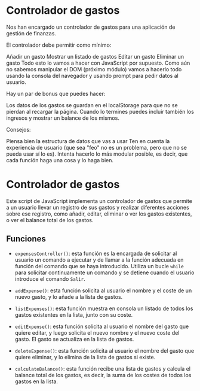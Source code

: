 # Controlador de gastos
Nos han encargado un controlador de gastos para una aplicación de gestión de finanzas.

El controlador debe permitir como mínimo:

 Añadir un gasto
 Mostrar un listado de gastos
 Editar un gasto
 Eliminar un gasto
Todo esto lo vamos a hacer con JavaScript por supuesto. Como aún no sabemos manipular el DOM (próximo módulo) vamos a hacerlo todo usando la consola del navegador y usando prompt para pedir datos al usuario.

Hay un par de bonus que puedes hacer:

 Los datos de los gastos se guardan en el localStorage para que no se pierdan al recargar la página.
 Cuando lo termines puedes incluir también los ingresos y mostrar un balance de los mismos.


Consejos:

Piensa bien la estructura de datos que vas a usar
Ten en cuenta la experiencia de usuario (que sea "feo" no es un problema, pero que no se pueda usar sí lo es).
Intenta hacerlo lo más modular posible, es decir, que cada función haga una cosa y lo haga bien.

# Controlador de gastos

Este script de JavaScript implementa un controlador de gastos que permite a un usuario llevar un registro de sus gastos y realizar diferentes acciones sobre ese registro, como añadir, editar, eliminar o ver los gastos existentes, o ver el balance total de los gastos.

## Funciones

- `expensesController()`: esta función es la encargada de solicitar al usuario un comando a ejecutar y de llamar a la función adecuada en función del comando que se haya introducido. Utiliza un bucle `while` para solicitar continuamente un comando y se detiene cuando el usuario introduce el comando `Salir`.

- `addExpense()`: esta función solicita al usuario el nombre y el coste de un nuevo gasto, y lo añade a la lista de gastos.

- `listExpenses()`: esta función muestra en consola un listado de todos los gastos existentes en la lista, junto con su coste.

- `editExpense()`: esta función solicita al usuario el nombre del gasto que quiere editar, y luego solicita el nuevo nombre y el nuevo coste del gasto. El gasto se actualiza en la lista de gastos.

- `deleteExpense()`: esta función solicita al usuario el nombre del gasto que quiere eliminar, y lo elimina de la lista de gastos si existe.

- `calculateBalance()`: esta función recibe una lista de gastos y calcula el balance total de los gastos, es decir, la suma de los costes de todos los gastos en la lista.

